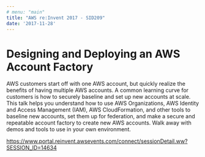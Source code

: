 ```yaml
---
# menu: "main"
title: "AWS re:Invent 2017 - SID209"
date: '2017-11-28'
---
```

# Designing and Deploying an AWS Account Factory

AWS customers start off with one AWS account, but quickly realize the benefits of having multiple AWS accounts. A common learning curve for customers is how to securely baseline and set up new accounts at scale. This talk helps you understand how to use AWS Organizations, AWS Identity and Access Management (IAM), AWS CloudFormation, and other tools to baseline new accounts, set them up for federation, and make a secure and repeatable account factory to create new AWS accounts. Walk away with demos and tools to use in your own environment.

https://www.portal.reinvent.awsevents.com/connect/sessionDetail.ww?SESSION_ID=14634